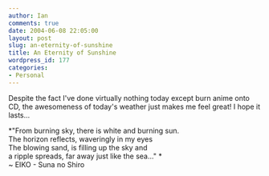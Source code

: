```yaml
---
author: Ian
comments: true
date: 2004-06-08 22:05:00
layout: post
slug: an-eternity-of-sunshine
title: An Eternity of Sunshine
wordpress_id: 177
categories:
- Personal
---
```


Despite the fact I've done virtually nothing today except burn anime onto CD, the awesomeness of today's weather just makes me feel great!  I hope it lasts...  

*"From burning sky, there is white and burning sun.  <br/>
The horizon reflects, waveringly in my eyes  <br/>
The blowing sand, is filling up the sky and  <br/>
a ripple spreads, far away just like the sea..."  *<br/>
 ~ EIKO - Suna no Shiro
